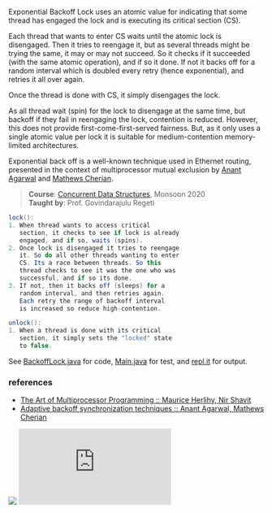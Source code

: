 Exponential Backoff Lock uses an atomic value for
indicating that some thread has engaged the lock
and is executing its critical section (CS).

Each thread that wants to enter CS waits until
the atomic lock is disengaged. Then it tries
to reengage it, but as several threads might
be trying the same, it may or may not succeed.
So it checks if it succeeded (with the same
atomic operation), and if so it done. If not
it backs off for a random interval which is
doubled every retry (hence exponential), and
retries it all over again.

Once the thread is done with CS, it simply
disengages the lock.

As all thread wait (spin) for the lock to
disengage at the same time, but backoff if
they fail in reengaging the lock, contention
is reduced. However, this does not provide
first-come-first-served fairness. But, as
it only uses a single atomic value per lock
it is suitable for medium-contention
memory-limited architectures.

Exponential back off is a well-known technique
used in Ethernet routing, presented in the
context of multiprocessor mutual exclusion by
[Anant Agarwal] and [Mathews Cherian].

[Anant Agarwal]: https://scholar.google.com/citations?hl=en&user=E6XXUFcAAAAJ
[Mathews Cherian]: https://dl.acm.org/profile/81100089786

> **Course**: [Concurrent Data Structures], Monsoon 2020\
> **Taught by**: Prof. Govindarajulu Regeti

[Concurrent Data Structures]: https://github.com/iiithf/concurrent-data-structures

```java
lock():
1. When thread wants to access critical
   section, it checks to see if lock is already
   engaged, and if so, waits (spins).
2. Once lock is disengaged it tries to reengage
   it. So do all other threads wanting to enter
   CS. Its a race between threads. So this
   thread checks to see it was the one who was
   successful, and if so its done.
3. If not, then it backs off (sleeps) for a
   random interval, and then retries again.
   Each retry the range of backoff interval
   is increased so reduce high-contention.
```

```java
unlock():
1. When a thread is done with its critical
   section, it simply sets the "locked" state
   to false.
```

See [BackoffLock.java] for code, [Main.java] for test, and [repl.it] for output.

[BackoffLock.java]: https://repl.it/@wolfram77/backoff-lock#BackoffLock.java
[Main.java]: https://repl.it/@wolfram77/backoff-lock#Main.java
[repl.it]: https://backoff-lock.wolfram77.repl.run


### references

- [The Art of Multiprocessor Programming :: Maurice Herlihy, Nir Shavit](https://dl.acm.org/doi/book/10.5555/2385452)
- [Adaptive backoff synchronization techniques :: Anant Agarwal, Mathews Cherian](https://ieeexplore.ieee.org/document/714578)

![](https://ga-beacon.deno.dev/G-G1E8HNDZYY:v51jklKGTLmC3LAZ4rJbIQ/github.com/javaf/backoff-lock)
![](https://ga-beacon.deno.dev/G-G1E8HNDZYY:v51jklKGTLmC3LAZ4rJbIQ/github.com/moocf/backoff-lock.java)
